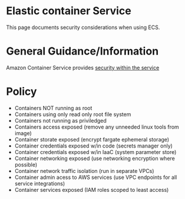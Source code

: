 # Elastic container Service

This page documents security considerations when using ECS.

# General Guidance/Information
Amazon Container Service provides [security within the service](https://docs.aws.amazon.com/AmazonECS/latest/developerguide/security.html)

# Policy
* Containers NOT running as root
* Containers using only read only root file system
* Containers not running as priviledged
* Containers access exposed (remove any unneeded linux tools from image)
* Container storate exposed (encrypt fargate ephemeral storage)
* Container credentials exposed w/in code (secrets manager only)
* Container credentials exposed w/in IaaC (system parameter store)
* Container networking exposed (use networking encryption where possible)
* Container network traffic isolation (run in separate VPCs)
* Container admin acess to AWS services (use VPC endpoints for all service integrations)
* Container services exposed (IAM roles scoped to least access)






